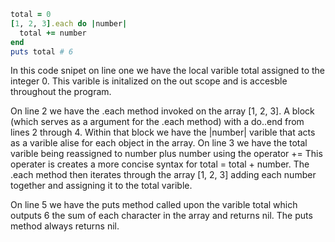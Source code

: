```ruby
total = 0
[1, 2, 3].each do |number|
  total += number
end
puts total # 6
```
In this code snipet on line one we have the local varible total assigned to the integer 0. This varible is initalized on the out scope and is accesble throughout the program. 

On line 2 we have the .each method invoked on the array [1, 2, 3]. A block (which serves as a argument for the .each method) with a do..end from lines 2 through 4. Within that block we have the |number| varible that acts as a varible alise for each object in the array. On line 3 we have the total varible being reassigned to number plus number using the operator += This operater is creates a more concise syntax for total = total + number. The .each method then iterates through the array [1, 2, 3] adding each number together and assigning it to the total varible. 

On line 5 we have the puts method called upon the varible total which outputs 6 the sum of each character in the array and returns nil. The puts method always returns nil.